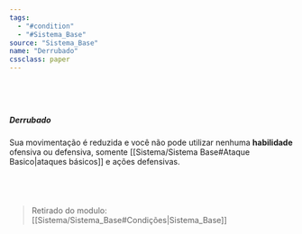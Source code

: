 ```yaml
---
tags:
  - "#condition"
  - "#Sistema_Base"
source: "Sistema_Base"
name: "Derrubado"
cssclass: paper
---
```

#
<br/>

##### Derrubado
 Sua movimentação é reduzida e você não pode utilizar nenhuma **habilidade** ofensiva ou defensiva, somente [[Sistema/Sistema Base#Ataque Basico|ataques básicos]] e ações defensivas. 

<br/>

#


> Retirado do modulo: [[Sistema/Sistema_Base#Condições|Sistema_Base]]


